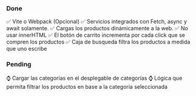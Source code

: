 ### Done
✅ Vite o Webpack (Opcional)
✅ Servicios integrados con Fetch, async y await solamente.
✅ Cargas los productos dinámicamente a la web.
✅ No usar innerHTML
✅ El botón de carrito incrementa por cada click que se compren los productos
✅ Caja de busqueda filtra los productos a medida que uno escribe

### Pending
⌚ Cargar las categorías en el desplegable de categorías
⌚ Lógica que permita filtrar los productos en base a la categoría seleccionada